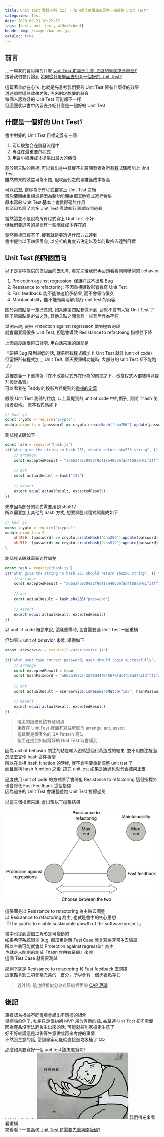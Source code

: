 ```yaml
---
title: Unit Test 實踐守則 (二) - 如何從什麼層面去思考一個好的 Unit Test?
categories: Test
date: 2020-09-21 10:22:57
tags: [test, unit test, w3HexSchool]
header-img: /images/banner.jpg
catalog: true
---
```


## 前言

上一篇我們會討論到什麼 [Unit Test 定義是什麼, 涵蓋的範圍又是哪些?](/2020/09/14/unit-test-best-practice-part-1/)  
接著我們會討論到 [如何從什麼層面去思考一個好的 Unit Test?](/2020/09/21/unit-test-best-practice-part-2/)

這篇著重於在心法, 也就是先思考我們要的 Unit Test 要有什麼樣的效果  
透過瞭解這些效果之後, 再來制定想要的組合  
每個人認為好的 Unit Test 可能都不一樣  
但這邊就以書中內容去介紹什麼是一個好的 Unit Test  

## 什麼是一個好的 Unit Test?

書中對好的 Unit Test 目標定義有三個  
1. 可以被整合在開發流程中
2. 專注在最重要的程式
3. 用最小維護成本提供出最大的價值

基於第三點的目標, 可以看出書中其實不推薦開發者為所有程式碼都加上 Unit Test  
雖然帶來的效益可能不錯, 但取而代之的是維護成本極高  

可以試想, 當你為所有程式都寫上 Unit Test 之後  
當你要開始重構或是因為新功能開始把其他程式進行合併  
原本寫的 Unit Test 基本上會變得毫無作用  
甚至因為寫了太多 Unit Test 導致執行測試時間過長  

當然這並不是說為所有程式寫上 Unit Test 不好  
但我們要思考的是會有一些隱藏成本存在的  

竟然目標已經有了, 接著就是要透過什麼方式達到  
書中提供以下四個面向, 以分析的角度去決定以及如何取捨去達到目標  

## Unit Test 的四個面向

以下是書中提供的四個面向去思考, 看完之後我們再回頭看看剛剛舉例的 behavior  
1. Protection against [regression](https://en.wikipedia.org/wiki/Software_regression): 保護程式不出現 Bug
2. Resistance to refactoring: 不因重構導致影響撰寫 Unit Test
3. Fast feedback: 能不能快速給予結果, 而不會等待很久
4. Maintainability: 能不能輕易理解/執行 unit test 的內容

關於第四點是一定必做的, 如果連第四點都做不到, 那就不會有人寫 Unit Test 了  
除了第四點是必做之外, 其他三點之間會有一些互斥行為存在  

舉例來說, 要把 Protection against regression 做到極致的話  
就會需要寫很多 Unit Test, 但這會導致 Resistance to refactoring 指標往下降  

上面這段話很饒口對吧, 用白話來說的話就是  

『要把 Bug 降到最低的話, 就把所有程式都加上 Unit Test 就好 (unit of code)  
但當把所有程式加上 Unit Test, 哪天要重構功能時, 大部分的 Unit Test 都不能跑了』

這裡定義一下重構為『在不改變程式外在行為的前提之下，改變程式內部結構以提升設計品質』  
可以看看在 Teddy 的投影片裡提到的[重構的定義](https://www.slideshare.net/teddysoft/ss-238494517?fbclid=IwAR3zNqIevurDkP0pz3FbidPNgYG1wsO7YcatIIUoKf6KRtXsp_xDTYZzFp4)  

假設 Unit Test 測試的粒度, 以上篇提到的 unit of code 中的例子, 測試『hash 使用者密碼』
原本程式碼如下
```js
// hash.js
const crypto = require("crypto")
module.exports = (password) => crypto.createHash("sha256").update(password).digest("hex")
```

測試程式碼如下  
```js
const hash = require("hash.js")
it("when give the string to hash 256, should return sha256 string", () => {
    // arrange
    const exceptedResult = "a665a45920422f9d417e4867efdc4fb8a04a1f3fff1fa07e998e86f7f7a27ae3"
    
    // act		
    const actualResult = hash("123")

    // assert
    expect.equal(actualResult, exceptedResult)
})
```

未來因為部分的程式需要用到 sha512  
所以需要加上其他的 hash 方式, 想要調整此程式碼變成如下  
```js
// hash.js
const crypto = require("crypto")
module.exports = {
    sha256: (password) => crypto.createHash("sha256").update(password).digest("hex"),
    sha512: (password) => crypto.createHash("sha512").update(password).digest("hex")
}
```

測試程式碼就需要進行調整  
```js
const hash = require("hash.js")
it("when give the string to hash 256 should return sha256 string", () => {
    // arrange
    const exceptedResult = "a665a45920422f9d417e4867efdc4fb8a04a1f3fff1fa07e998e86f7f7a27ae3"
    
    // act
    const actualResult = hash.sha256("password")

    // assert
    expect.equal(actualResult, exceptedResult)
})
```
以 unit of code 概念來說, 這樣重構時, 就會需要連 Unit Test 一起重構  

但如果以 unit of behavior 來說, 舉例如下  
```js
const userService = require("./userService.js")

it("when user type correct password, user should login successfully", () => {
    // arrange
    const exceptedResult = true
    const hashPassword = "a665a45920422f9d417e4867efdc4fb8a04a1f3fff1fa07e998e86f7f7a27ae3"
    
    // act
    const actualResult = userService.isPasswordMatch("123", hashPassword)

    // assert
    expect.equal(actualResult, exceptedResult)
})
```

> 眼尖的讀者應該有發現到  
> 筆者在 Unit Test 裡面有寫註解關於 arrange, act, assert  
> 這其實是很著名的 3A Pattern 寫法  
> 後面在提到如何寫好的 Unit Test 時會講到  

因為 unit of behavior 關注的點是輸入密碼這個行為造成的結果, 並不用關注裡面怎麼去實作 hash 這件事情  
所以在重構 hash function 的時候, 就不會需要重新調整 unit test 了  
而且重構 hash function 之後, 跑完 unit test 如果是通過也就代表結果正確  

過度使用 unit of code 的方式除了會降低 Resistance to refactoring 這個指標外  
也會降低 Fast Feedback 這個指標  
因為過多的 Unit Test 會讓整體跑 Unit Test 拉得過長  

以這三個指標來說, 會出現以下這張結果  

![](/images/unit-test/unit-test-best-practice-02.png)

這張圖是以 Resistance to refactoring 為主軸去調整    
以 Resistance to refactoring 為主, 也就是書中的核心思想  
『The goal is to enable sustainable growth of the software project.』  

書中也提到這個三角形是可變動的  
如果希望系統很少 Bug, 那麼相對應 Test Case 就會寫得非常多去驗證  
所以主軸可能就會以 Protection against regression 為主  
也就是以剛剛的測試『hash 使用者密碼』來說  
這個 Test Case 就需要測試  

那剩下就是 Resistance to refactoring 和 Fast feedback 去選擇  
這很難拿到三項都是完美的一百分，所以會有一個折衷點存在  


> 題外話: 這也很類似分散式系統裡面的 [CAP 理論](https://zh.wikipedia.org/zh-hant/CAP%E5%AE%9A%E7%90%86)

## 後記

筆者認為根據不同情境會組出不同樣的組合  
舉極端的例子, 如果只是很初期 MVP 用的專案的話, 甚至連 Unit Test 都不需要  
因為產品沒辦法趕快生出來的話, 可能就被別家搶走生意了   
好不好維護這是以後等生意做成再來考慮的事情  
不然沒生意的話, 這個專案可能就直接進垃圾桶了 QQ  

那麼如果要寫好一個 unit test 該怎麼寫呢?  
.
.
.
.
.
.
.
.
.
.
.
.
.
<img src="/images/wait.png" style="margin: 0" width=300 />
我們得先來看看重構！  
來看看下一篇[為何 Unit Test 前需要先重構原始碼? ](/2020/09/28/unit-test-best-practice-part-3/)  